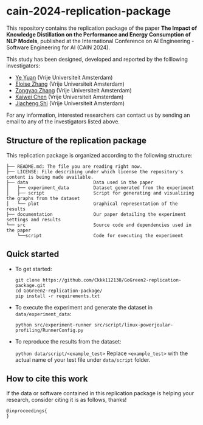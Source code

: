 # cain-2024-replication-package
This repository contains the replication package of the paper **The Impact of Knowledge Distillation on the Performance and Energy Consumption of NLP Models**, published at the International Conference on AI Engineering - Software Engineering for AI (CAIN 2024).

This study has been designed, developed and reported by the folllowing investigators:
- [Ye Yuan](mailto:y.yuan3@student.vu.nl) (Vrije Universiteit Amsterdam)
- [Eloise Zhang](mailto:j.zhang6@student.vu.nl) (Vrije Universiteit Amsterdam)
- [Zongyao Zhang](mailto:z.zhang14@student.vu.nl) (Vrije Universiteit Amsterdam)
- [Kaiwei Chen](mailto:k.chen2@student.vu.nl) (Vrije Universiteit Amsterdam)
- [Jiacheng Shi](mailto:j.shi2@student.vu.nl) (Vrije Universiteit Amsterdam)

For any information, interested researchers can contact us by sending an email to any of the investigators listed above.

## Structure of the replication package
This replication package is organized according to the following structure:
```
├── README.md: The file you are reading right now.
├── LICENSE: File describing under which license the repository's content is being made available.
├── data                        Data used in the paper 
│   ├── experiment_data         Dataset generated from the experiment
│   ├── script                  Script for generating and visualizing the graphs from the dataset
│   └── plot                    Graphical representation of the results
├── documentation               Our paper detailing the experiment settings and results
└── src                         Source code and dependencies used in the paper
    └──script                   Code for executing the experiment
```

## Quick started

- To get started:

  ```
  git clone https://github.com/Ckkk112138/GoGreen2-replication-package.git
  cd GoGreen2-replication-package/
  pip install -r requirements.txt
  ```

- To execute the experiment and generate the dataset in `data/experiment_data`:

  `python src/experiment-runner src/script/linux-powerjoular-profiling/RunnerConfig.py`

- To reproduce the results from the dataset:

  `python data/script/<example_test>`
  Replace `<example_test>` with the actual name of your test file under `data/script` folder.
  
## How to cite this work
If the data or software contained in this replication package is helping your research, consider citing it is as follows, thanks!

```
@inproceedings{
}
```
